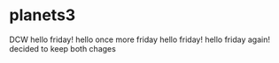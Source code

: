 # planets3
DCW 
hello friday! hello once more friday
hello friday!
hello friday again!
decided to keep both chages

